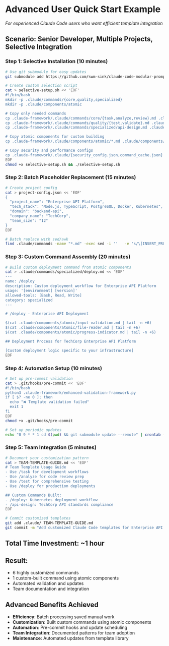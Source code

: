 # Advanced User Quick Start Example
*For experienced Claude Code users who want efficient template integration*

## Scenario: Senior Developer, Multiple Projects, Selective Integration

### Step 1: Selective Installation (10 minutes)
```bash
# Use git submodule for easy updates
git submodule add https://github.com/swm-sink/claude-code-modular-prompts .claude-framework

# Create custom selection script
cat > selective-setup.sh << 'EOF'
#!/bin/bash
mkdir -p .claude/commands/{core,quality,specialized}
mkdir -p .claude/components/atomic

# Copy only needed commands
cp .claude-framework/.claude/commands/core/{task,analyze,review}.md .claude/commands/core/
cp .claude-framework/.claude/commands/quality/{test,validate}.md .claude/commands/quality/
cp .claude-framework/.claude/commands/specialized/api-design.md .claude/commands/specialized/

# Copy atomic components for custom building
cp .claude-framework/.claude/components/atomic/*.md .claude/components/atomic/

# Copy security and performance configs
cp .claude-framework/.claude/{security_config.json,command_cache.json} .claude/
EOF
chmod +x selective-setup.sh && ./selective-setup.sh
```

### Step 2: Batch Placeholder Replacement (15 minutes)
```bash
# Create project config
cat > project-config.json << 'EOF'
{
  "project_name": "Enterprise API Platform",
  "tech_stack": "Node.js, TypeScript, PostgreSQL, Docker, Kubernetes",
  "domain": "backend-api",
  "company_name": "TechCorp",
  "team_size": "12"
}
EOF

# Batch replace with sed/awk
find .claude/commands -name "*.md" -exec sed -i ''   -e 's/\[INSERT_PROJECT_NAME\]/Enterprise API Platform/g'   -e 's/\[INSERT_TECH_STACK\]/Node.js, TypeScript, PostgreSQL, Docker, K8s/g'   -e 's/\[INSERT_DOMAIN\]/backend-api/g'   -e 's/\[INSERT_COMPANY_NAME\]/TechCorp/g'   -e 's/\[INSERT_TEAM_SIZE\]/12/g' {} \;
```

### Step 3: Custom Command Assembly (20 minutes)
```bash
# Build custom deployment command from atomic components
cat > .claude/commands/specialized/deploy.md << 'EOF'
---
name: /deploy
description: Custom deployment workflow for Enterprise API Platform
usage: '[environment] [version]'
allowed-tools: [Bash, Read, Write]
category: specialized
---

# /deploy - Enterprise API Deployment

$(cat .claude/components/atomic/input-validation.md | tail -n +6)
$(cat .claude/components/atomic/file-reader.md | tail -n +6)
$(cat .claude/components/atomic/progress-indicator.md | tail -n +6)

## Deployment Process for TechCorp Enterprise API Platform

[Custom deployment logic specific to your infrastructure]
EOF
```

### Step 4: Automation Setup (10 minutes)
```bash
# Set up pre-commit validation
cat > .git/hooks/pre-commit << 'EOF'
#!/bin/bash
python3 .claude-framework/enhanced-validation-framework.py
if [ $? -ne 0 ]; then
  echo "❌ Template validation failed"
  exit 1
fi
EOF
chmod +x .git/hooks/pre-commit

# Set up periodic updates
echo "0 9 * * 1 cd $(pwd) && git submodule update --remote" | crontab -
```

### Step 5: Team Integration (5 minutes)
```bash
# Document your customization pattern
cat > TEAM-TEMPLATE-GUIDE.md << 'EOF'
# Team Template Usage Guide
- Use /task for development workflows
- Use /analyze for code review prep
- Use /test for comprehensive testing
- Use /deploy for production deployments

## Custom Commands Built:
- /deploy: Kubernetes deployment workflow
- /api-design: TechCorp API standards compliance
EOF

# Commit customized templates
git add .claude/ TEAM-TEMPLATE-GUIDE.md
git commit -m "Add customized Claude Code templates for Enterprise API Platform"
```

## Total Time Investment: ~1 hour
## Result: 
- 6 highly customized commands
- 1 custom-built command using atomic components  
- Automated validation and updates
- Team documentation and integration

## Advanced Benefits Achieved
- **Efficiency**: Batch processing saved manual work
- **Customization**: Built custom commands using atomic components
- **Automation**: Pre-commit hooks and update scheduling
- **Team Integration**: Documented patterns for team adoption
- **Maintenance**: Automated updates from template library
